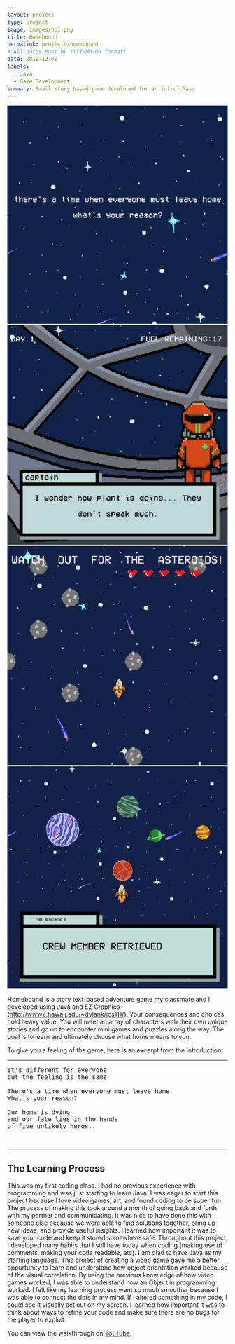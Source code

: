 ```yaml
---
layout: project
type: project
image: images/hb1.png
title: Homebound
permalink: projects/homebound
# All dates must be YYYY-MM-DD format!
date: 2019-12-09
labels:
  - Java
  - Game Development
summary: Small story based game developed for an intro class.
---
```


<div class="ui small rounded images">
  <img class="ui image" src="../images/hb6.png">
  <img class="ui image" src="../images/hb5.png">
  <img class="ui image" src="../images/hb4.png">
  <img class="ui image" src="../images/hb3.png">
</div>

Homebound is a story text-based adventure game my classmate and I developed using Java and EZ Graphics (http://www2.hawaii.edu/~dylank/ics111/). Your consequences and choices hold heavy value. You will meet an array of characters with their own unique stories and go on to encounter mini games and puzzles along the way. The goal is to learn and ultimately choose what home means to you.

To give you a feeling of the game, here is an excerpt from the introduction:

<hr>

<pre>
It's different for everyone
but the feeling is the same

There's a time when everyone must leave home
What's your reason?

Our home is dying 
and our fate lies in the hands 
of five unlikely heros..


</pre>

<hr>

## The Learning Process

This was my first coding class. I had no previous experience with programming and was just starting to learn Java. I was eager to start this project because I love video games, art, and found coding to be super fun. The process of making this took around a month of going back and forth with my partner and communicating. It was nice to have done this with someone else because we were able to find solutions together, bring up new ideas, and provide useful insights. I learned how important it was to save your code and keep it stored somewhere safe. Throughout this project, I developed many habits that I still have today when coding (making use of comments, making your code readable, etc). I am glad to have Java as my starting language. This project of creating a video game gave me a better oppurtunity to learn and understand how object orientation worked because of the visual correlation. By using the previous knowledge of how video games worked, I was able to understand how an Object in programming worked. I felt like my learning process went so much smoother because I was able to connect the dots in my mind. If I altered something in my code, I could see it visually act out on my screen. I learned how important it was to think about ways to refine your code and make sure there are no bugs for the player to exploit. 




You can view the walkthrough on [YouTube](https://www.youtube.com/watch?v=HSmw6Gjv2r0&feature=youtu.be&ab_channel=JustinY).






